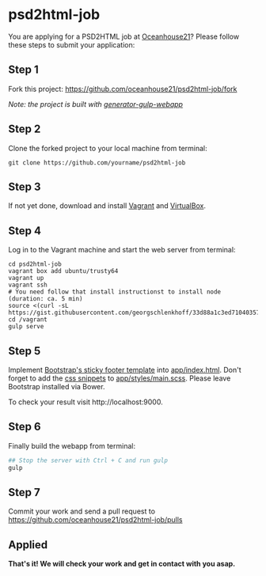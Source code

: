 # psd2html-job

You are applying for a PSD2HTML job at [Oceanhouse21](http://www.oceanhouse21.com)? Please follow these steps to submit your application:

## Step 1

Fork this project: https://github.com/oceanhouse21/psd2html-job/fork

*Note: the project is built with [generator-gulp-webapp](https://github.com/yeoman/generator-gulp-webapp)*

## Step 2

Clone the forked project to your local machine from terminal:

```
git clone https://github.com/yourname/psd2html-job
```

## Step 3

If not yet done, download and install [Vagrant](https://www.vagrantup.com/downloads) and [VirtualBox](https://www.virtualbox.org/wiki/Downloads).

## Step 4

Log in to the Vagrant machine and start the web server from terminal:

```
cd psd2html-job
vagrant box add ubuntu/trusty64
vagrant up
vagrant ssh
# You need follow that install instructionst to install node (duration: ca. 5 min)
source <(curl -sL https://gist.githubusercontent.com/georgschlenkhoff/33d88a1c3ed710403575/raw/67b3e832f138ebf1f2d2d48cd562b579e6c62cb0/setup.sh)
cd /vagrant
gulp serve
```

## Step 5

Implement [Bootstrap's sticky footer template](http://getbootstrap.com/examples/sticky-footer/) into [app/index.html](https://github.com/oceanhouse21/psd2html-job/blob/master/app/index.html). Don't forget to add the [css snippets](http://getbootstrap.com/examples/sticky-footer/sticky-footer.css) to [app/styles/main.scss](https://github.com/oceanhouse21/psd2html-job/blob/master/app/styles/main.scss). Please leave Bootstrap installed via Bower.

To check your result visit http://localhost:9000.

## Step 6

Finally build the webapp from terminal:

```ruby
## Stop the server with Ctrl + C and run gulp
gulp
```

## Step 7

Commit your work and send a pull request to https://github.com/oceanhouse21/psd2html-job/pulls

## Applied

**That's it! We will check your work and get in contact with you asap.**
